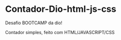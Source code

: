 # Contador-Dio-html-js-css

Desafio BOOTCAMP da dio!

Contador simples, feito com HTML/JAVASCRIPT/CSS
